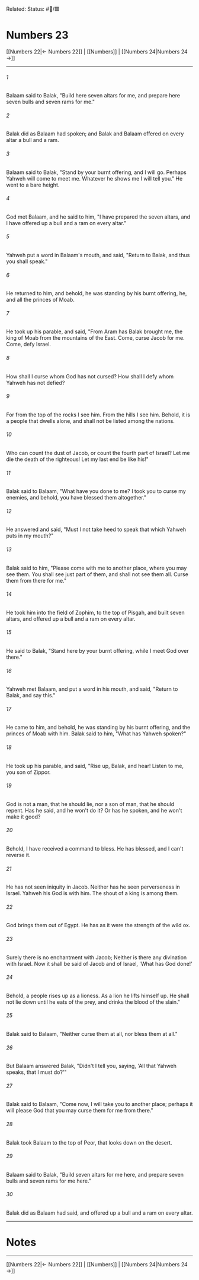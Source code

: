 Related:
Status: #📖/🟥
# Numbers 23

[[Numbers 22|← Numbers 22]] | [[Numbers]] | [[Numbers 24|Numbers 24 →]]
***



###### 1 
Balaam said to Balak, "Build here seven altars for me, and prepare here seven bulls and seven rams for me." 

###### 2 
Balak did as Balaam had spoken; and Balak and Balaam offered on every altar a bull and a ram. 

###### 3 
Balaam said to Balak, "Stand by your burnt offering, and I will go. Perhaps Yahweh will come to meet me. Whatever he shows me I will tell you." He went to a bare height. 

###### 4 
God met Balaam, and he said to him, "I have prepared the seven altars, and I have offered up a bull and a ram on every altar." 

###### 5 
Yahweh put a word in Balaam's mouth, and said, "Return to Balak, and thus you shall speak." 

###### 6 
He returned to him, and behold, he was standing by his burnt offering, he, and all the princes of Moab. 

###### 7 
He took up his parable, and said, "From Aram has Balak brought me, the king of Moab from the mountains of the East. Come, curse Jacob for me. Come, defy Israel. 

###### 8 
How shall I curse whom God has not cursed? How shall I defy whom Yahweh has not defied? 

###### 9 
For from the top of the rocks I see him. From the hills I see him. Behold, it is a people that dwells alone, and shall not be listed among the nations. 

###### 10 
Who can count the dust of Jacob, or count the fourth part of Israel? Let me die the death of the righteous! Let my last end be like his!" 

###### 11 
Balak said to Balaam, "What have you done to me? I took you to curse my enemies, and behold, you have blessed them altogether." 

###### 12 
He answered and said, "Must I not take heed to speak that which Yahweh puts in my mouth?" 

###### 13 
Balak said to him, "Please come with me to another place, where you may see them. You shall see just part of them, and shall not see them all. Curse them from there for me." 

###### 14 
He took him into the field of Zophim, to the top of Pisgah, and built seven altars, and offered up a bull and a ram on every altar. 

###### 15 
He said to Balak, "Stand here by your burnt offering, while I meet God over there." 

###### 16 
Yahweh met Balaam, and put a word in his mouth, and said, "Return to Balak, and say this." 

###### 17 
He came to him, and behold, he was standing by his burnt offering, and the princes of Moab with him. Balak said to him, "What has Yahweh spoken?" 

###### 18 
He took up his parable, and said, "Rise up, Balak, and hear! Listen to me, you son of Zippor. 

###### 19 
God is not a man, that he should lie, nor a son of man, that he should repent. Has he said, and he won't do it? Or has he spoken, and he won't make it good? 

###### 20 
Behold, I have received a command to bless. He has blessed, and I can't reverse it. 

###### 21 
He has not seen iniquity in Jacob. Neither has he seen perverseness in Israel. Yahweh his God is with him. The shout of a king is among them. 

###### 22 
God brings them out of Egypt. He has as it were the strength of the wild ox. 

###### 23 
Surely there is no enchantment with Jacob; Neither is there any divination with Israel. Now it shall be said of Jacob and of Israel, 'What has God done!' 

###### 24 
Behold, a people rises up as a lioness. As a lion he lifts himself up. He shall not lie down until he eats of the prey, and drinks the blood of the slain." 

###### 25 
Balak said to Balaam, "Neither curse them at all, nor bless them at all." 

###### 26 
But Balaam answered Balak, "Didn't I tell you, saying, 'All that Yahweh speaks, that I must do?'" 

###### 27 
Balak said to Balaam, "Come now, I will take you to another place; perhaps it will please God that you may curse them for me from there." 

###### 28 
Balak took Balaam to the top of Peor, that looks down on the desert. 

###### 29 
Balaam said to Balak, "Build seven altars for me here, and prepare seven bulls and seven rams for me here." 

###### 30 
Balak did as Balaam had said, and offered up a bull and a ram on every altar.

---
# Notes


***
[[Numbers 22|← Numbers 22]] | [[Numbers]] | [[Numbers 24|Numbers 24 →]]
